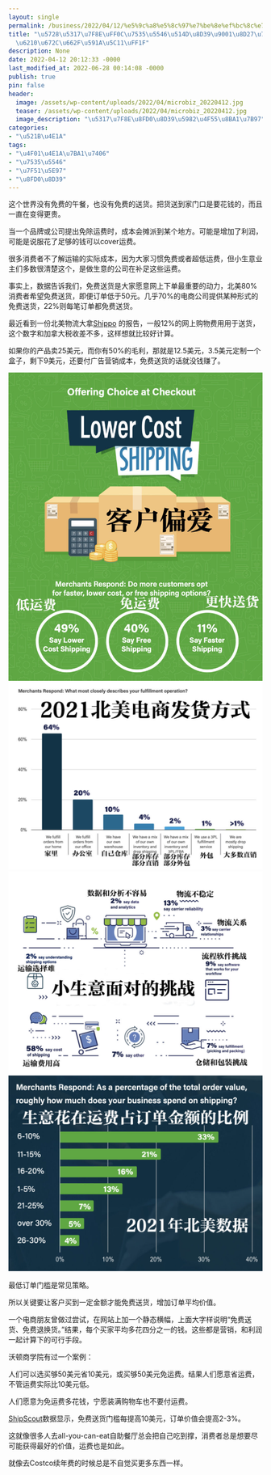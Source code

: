 ```yaml
---
layout: single
permalink: /business/2022/04/12/%e5%9c%a8%e5%8c%97%e7%be%8e%ef%bc%8c%e7%94%b5%e5%95%86%e5%85%8d%e8%b4%b9%e9%80%81%e8%b4%a7%e7%9a%84%e5%ae%9e%e9%99%85%e6%88%90%e6%9c%ac%e6%98%af%e5%a4%9a%e5%b0%91%ef%bc%9f/
title: "\u5728\u5317\u7F8E\uFF0C\u7535\u5546\u514D\u8D39\u9001\u8D27\u7684\u5B9E\u9645\
  \u6210\u672C\u662F\u591A\u5C11\uFF1F"
description: None
date: 2022-04-12 20:12:33 -0000
last_modified_at: 2022-06-28 00:14:08 -0000
publish: true
pin: false
header:
  image: /assets/wp-content/uploads/2022/04/microbiz_20220412.jpg
  teaser: /assets/wp-content/uploads/2022/04/microbiz_20220412.jpg
  image_description: "\u5317\u7F8E\u8FD0\u8D39\u5982\u4F55\u8BA1\u7B97"
categories:
- "\u521B\u4E1A"
tags:
- "\u4F01\u4E1A\u7BA1\u7406"
- "\u7535\u5546"
- "\u7F51\u5E97"
- "\u8FD0\u8D39"
---
```

这个世界没有免费的午餐，也没有免费的送货。把货送到家门口是要花钱的，而且一直在变得更贵。

当一个品牌或公司提出免除运费时，成本会摊派到某个地方。可能是增加了利润，可能是说服花了足够的钱可以cover运费。

很多消费者不了解运输的实际成本，因为大家习惯免费或者超低运费，但小生意业主们多数很清楚这个，是做生意的公司在补足这些运费。

事实上，数据告诉我们，免费送货是大家愿意网上下单最重要的动力，北美80%消费者希望免费送货，即便订单低于50元。几乎70%的电商公司提供某种形式的免费送货，22%则每笔订单都免费送货。

最近看到一份北美物流大拿[Shippo](https://goshippo.com) 的报告，一般12%的网上购物费用用于送货，这个数字和加拿大税收差不多，这样想就比较好计算。

如果你的产品卖25美元，而你有50%的毛利，那就是12.5美元，3.5美元定制一个盒子，剩下9美元，还要付广告营销成本，免费送货的话就没钱赚了。

![](/assets/wp-content/uploads/2022/04/20220412-6jpg-847x1024.jpg) ![](/assets/wp-content/uploads/2022/04/20220412-5-1024x754.jpg) ![](/assets/wp-content/uploads/2022/04/20220412-4-1024x815.jpg) ![](/assets/wp-content/uploads/2022/04/20220412-1-1024x787.jpg)

最低订单门槛是常见策略。

所以关键要让客户买到一定金额才能免费送货，增加订单平均价值。

一个电商朋友曾做过尝试，在网站上加一个静态横幅，上面大字样说明“免费送货、免费退换货。”结果，每个买家平均多花四分之一的钱。这些都是营销，和利润一起计算下的可行手段。

沃顿商学院有过一个案例：

人们可以选买够50美元省10美元，或买够50美元免运费。结果人们愿意省运费，不管运费实际比10美元低。

人们愿意为免运费多花钱，宁愿装满购物车也不要付运费。

[ShipScout](https://www.shipscout.app)数据显示，免费送货门槛每提高10美元，订单价值会提高2-3%。

这就像很多人去all-you-can-eat自助餐厅总会把自己吃到撑，消费者总是想要尽可能获得最好的价值，运费也是如此。

就像去Costco续年费的时候总是不自觉买更多东西一样。
